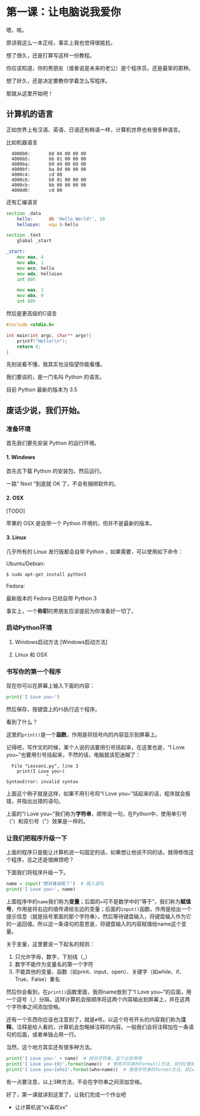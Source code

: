 # 第一课：让电脑说我爱你

嗯，咳。

原谅我这么一本正经，事实上我也觉得很尴尬。

想了很久，还是打算写这样一份教程。

你应该知道，你的男朋友（或者说是未来的老公）是个程序员，还是最笨的那种。

想了好久，还是决定要教你学着怎么写程序。

那就从这里开始吧！

## 计算机的语言

正如世界上有汉语、英语、日语还有韩语一样，计算机世界也有很多种语言。

比如机器语言

```
  4000b0:       b8 04 00 00 00
  4000b5:       bb 01 00 00 00
  4000ba:       b9 d4 00 60 00
  4000bf:       ba 0d 00 00 00
  4000c4:       cd 80
  4000c6:       b8 01 00 00 00
  4000cb:       bb 00 00 00 00
  4000d0:       cd 80
```

还有汇编语言

```asm
section .data
    hello:      db 'Hello World!', 10
    helloLen:   equ $-hello

section .text
    global _start

_start:
    mov eax, 4
    mov ebx, 1
    mov ecx, hello
    mov edx, helloLen
    int 80h

    mov eax, 1
    mov ebx, 0
    int 80h
```

然后是更高级的C语言

```c
#include <stdio.h>

int main(int argc, char** argv){
    printf("Hello!\n");
    return 0;
}
```

先别说看不懂，我其实也没指望你能看懂。

我们要说的，是一门名叫 Python 的语言。

目前 Python 最新的版本为 3.5

## 废话少说，我们开始。

### 准备环境

首先我们要先安装 Python 的运行环境。

#### 1. Windows

首先去下载 Python 的安装包，然后运行。

一路“ Next ”到底就 OK 了，不会有捆绑软件的。

#### 2. OSX  
[TODO]

苹果的 OSX 是自带一个 Python 环境的，但并不是最新的版本。

#### 3. Linux
几乎所有的 Linux 发行版都会自带 Python ，如果需要，可以使用如下命令：

Ubuntu/Debian:
```bash
$ sudo apt-get install python3
```

Fedora:

最新版本的 Fedora 已经自带 Python 3

事实上，一个**称职**的男朋友应该提前为你准备好一切了。

### 启动Python环境

1. Windows启动方法
[Windows启动方法]

2. Linux 和 OSX

### 书写你的第一个程序

现在你可以在屏幕上输入下面的内容：

```python
print('I Love you~')
```

然后保存，按键盘上的`F5`执行这个程序。

看到了什么？

这里的`print()`是一个**函数**，作用是将括号内的内容显示到屏幕上。

记得吧，写作文的时候，某个人说的话要用引号括起来，在这里也是，“I Love you~”也要用引号括起来，不然的话，电脑就该犯迷糊了：

```
  File "Lesson1.py", line 3  
    print(I Love you~)  
               ^  
SyntaxError: invalid syntax
```

上面这个例子就是这样，如果不用引号将“I Love you~”括起来的话，程序就会报错，并指出出错的语句。

上面的“I Love you~”我们称为**字符串**，顺带说一句，在Python中，使用单引号（'）和双引号（"）效果是一样的。

### 让我们把程序升级一下

上面的程序只是能让计算机说一句固定的话，如果想让他说不同的话，就得修改这个程序，总之还是很麻烦吧？

下面我们将程序升级一下。

```python
name = input('想对谁说呢？')  # 输入语句
print('I Love you~', name)
```

上面程序中的`name`我们称为**变量**；后面的`=`可不是数学中的“等于”，我们称为**赋值号**，作用是将右边的值传递给左边的变量；后面的`input()`函数，作用是给出一个提示信息（就是括号里面的那个字符串），然后等待键盘输入，将键盘输入作为它的一返回值。所以这一条语句的意思是，将键盘输入的内容赋值给name这个变量。

关于变量，这里要说一下起名的规则：

1. 只允许字母，数字，下划线（_）
2. 数字不能作为变量名的第一个字符
3. 不能其他的变量、函数（如print、input、open）、关键字（如while、if、True、False）重名

然后你会看到，在`print()`函数里面，我将name放到了“I Love you~”的后面，用一个逗号（,）分隔，这样计算机会按顺序将这两个内容输出到屏幕上，并在这两个字符串之间添加空格。

还有一个东西你应该也注意到了，就是`#`号。以这个符号开头的内容我们称为**注释**。注释是给人看的，计算机会忽略掉注释的内容。一般我们会将注释加在一条语句的后面，或者单独占用一行。

当然，这个地方其实还有很多种方法。

```python
print('I Love you~' + name)  # 拼合字符串，这个比较常用
print('I Love you~{0}'.format(name))  # 使用字符串的format()方法，将{0}替换
print('I Love you~{who}'.format(who=name))  # 使用字符串的format方法，将{who}替换
```

有一点要注意，以上3种方法，不会在字符串之间添加空格。

好了，第一课就讲到这里了，让我们完成一个作业吧

* 让计算机说“xx喜欢xx”
